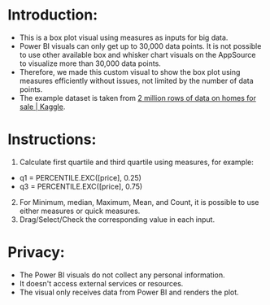 # Introduction:
- This is a box plot visual using measures as inputs for big data.
- Power BI visuals can only get up to 30,000 data points. It is not possible to use other available box and whisker chart visuals on the AppSource to visualize more than 30,000 data points.
- Therefore, we made this custom visual to show the box plot using measures efficiently without issues, not limited by the number of data points.
- The example dataset is taken from [2 million rows of data on homes for sale | Kaggle](https://www.kaggle.com/datasets/msorondo/argentina-venta-de-propiedades).


# Instructions:
1. Calculate first quartile and third quartile using measures, for example:
- q1 = PERCENTILE.EXC([price], 0.25)
- q3 = PERCENTILE.EXC([price], 0.75)
2. For Minimum, median, Maximum, Mean, and Count, it is possible to use either measures or quick measures.
3. Drag/Select/Check the corresponding value in each input.

# Privacy:
- The Power BI visuals do not collect any personal information. 
- It doesn't access external services or resources.
- The visual only receives data from Power BI and renders the plot.
